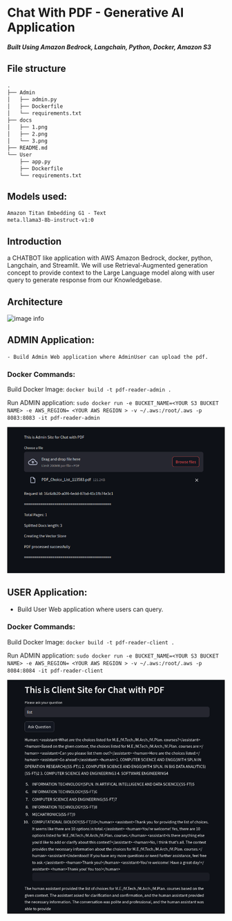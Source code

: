 # Chat With PDF - Generative AI Application

##### Built Using Amazon Bedrock, Langchain, Python, Docker, Amazon S3

## File structure
```
.
├── Admin
│   ├── admin.py
│   ├── Dockerfile
│   └── requirements.txt
├── docs
│   ├── 1.png
│   ├── 2.png
│   └── 3.png
├── README.md
└── User
    ├── app.py
    ├── Dockerfile
    └── requirements.txt
```

## Models used:
    Amazon Titan Embedding G1 - Text
    meta.llama3-8b-instruct-v1:0

## Introduction
 a CHATBOT like application with AWS Amazon Bedrock, docker, python, Langchain, and Streamlit. We will use Retrieval-Augmented generation concept to provide context to the Large Language model along with user query to generate response from our Knowledgebase.



## Architecture
![image info](./docs/1.gif)

## ADMIN Application:
    - Build Admin Web application where AdminUser can upload the pdf.
    
### Docker Commands:

  Build Docker Image:
  `docker build -t pdf-reader-admin .`

  Run ADMIN application:
  `sudo docker run -e BUCKET_NAME=<YOUR S3 BUCKET NAME> -e AWS_REGION= <YOUR AWS REGION > -v ~/.aws:/root/.aws -p 8083:8083 -it pdf-reader-admin`
  

![image info](./docs/1.png)


## USER Application:
  - Build User Web application where users can query.
 

### Docker Commands:

  Build Docker Image:
  `docker build -t pdf-reader-client .`

  Run ADMIN application:
  `sudo docker run -e BUCKET_NAME=<YOUR S3 BUCKET NAME> -e AWS_REGION= <YOUR AWS REGION > -v ~/.aws:/root/.aws -p 8084:8084 -it pdf-reader-client`
  
![image info](./docs/2.png)





